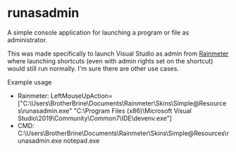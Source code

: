 # runasadmin
A simple console application for launching a program or file as administrator. 

This was made specifically to launch Visual Studio as admin from [Rainmeter](https://www.rainmeter.net) where launching shortcuts (even with admin rights set on the shortcut) would still run normally. I'm sure there are other use cases.

Example usage
- Rainmeter:
  LeftMouseUpAction=["C:\Users\BrotherBrine\Documents\Rainmeter\Skins\Simple\@Resources\runasadmin.exe" "C:\Program Files (x86)\Microsoft Visual Studio\2019\Community\Common7\IDE\devenv.exe"]
- CMD: 
  C:\Users\BrotherBrine\Documents\Rainmeter\Skins\Simple\@Resources\runasadmin.exe notepad.exe  
